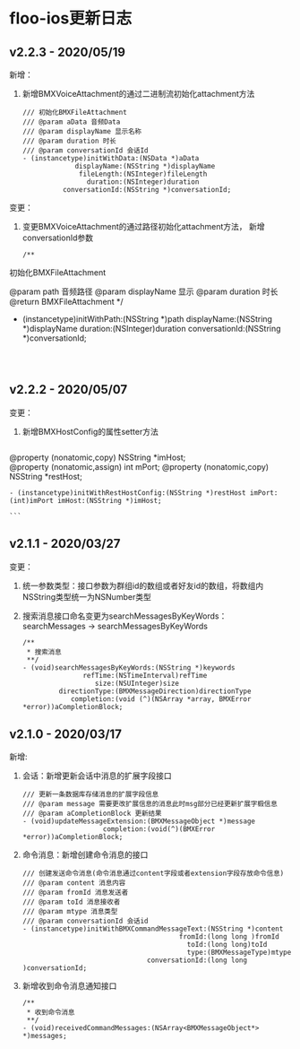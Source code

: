 # floo-ios更新日志



## v2.2.3 - 2020/05/19

新增：

1. 新增BMXVoiceAttachment的通过二进制流初始化attachment方法

	```
	/// 初始化BMXFileAttachment
	/// @param aData 音频Data
	/// @param displayName 显示名称
	/// @param duration 时长
	/// @param conversationId 会话Id
	- (instancetype)initWithData:(NSData *)aData
                 displayName:(NSString *)displayName
                  fileLength:(NSInteger)fileLength
                    duration:(NSInteger)duration
              conversationId:(NSString *)conversationId;

	```

变更：

1. 变更BMXVoiceAttachment的通过路径初始化attachment方法， 新增conversationId参数

	```
	/**
 初始化BMXFileAttachment

 @param path 音频路径
 @param displayName 显示
 @param duration 时长
 @return BMXFileAttachment
 */
- (instancetype)initWithPath:(NSString *)path
                 displayName:(NSString *)displayName
                    duration:(NSInteger)duration
              conversationId:(NSString *)conversationId;

	```
	


## v2.2.2 - 2020/05/07

变更：

1. 新增BMXHostConfig的属性setter方法

	```
@property (nonatomic,copy) NSString *imHost;    
@property (nonatomic,assign) int mPort;
@property (nonatomic,copy) NSString *restHost;

	- (instancetype)initWithRestHostConfig:(NSString *)restHost imPort:(int)imPort imHost:(NSString *)imHost;

	```


## v2.1.1 - 2020/03/27

变更：

1. 统一参数类型：接口参数为群组id的数组或者好友id的数组，将数组内NSString类型统一为NSNumber类型
2. 搜索消息接口命名变更为searchMessagesByKeyWords：   
    searchMessages -> searchMessagesByKeyWords

	```
	/**
	 * 搜索消息
	 **/
	- (void)searchMessagesByKeyWords:(NSString *)keywords
	               refTime:(NSTimeInterval)refTime
	                  size:(NSUInteger)size
	         directionType:(BMXMessageDirection)directionType
	            completion:(void (^)(NSArray *array, BMXError 		*error))aCompletionBlock;
	
	```



## v2.1.0 - 2020/03/17

新增:

1. 会话：新增更新会话中消息的扩展字段接口

	```
	/// 更新一条数据库存储消息的扩展字段信息
	/// @param message 需要更改扩展信息的消息此时msg部分已经更新扩展字椴信息
	/// @param aCompletionBlock 更新结果
	- (void)updateMessageExtension:(BMXMessageObject *)message
	                    completion:(void(^)(BMXError *error))aCompletionBlock;
	```

2. 命令消息：新增创建命令消息的接口
	
	```
	/// 创建发送命令消息(命令消息通过content字段或者extension字段存放命令信息)
	/// @param content 消息内容
	/// @param fromId 消息发送者
	/// @param toId 消息接收者
	/// @param mtype 消息类型
	/// @param conversationId 会话id
	- (instancetype)initWithBMXCommandMessageText:(NSString *)content
	                                       fromId:(long long )fromId
	                                         toId:(long long)toId
	                                         type:(BMXMessageType)mtype
	                               conversationId:(long long )conversationId;
	```

3.  新增收到命令消息通知接口

	```
	/**
	 * 收到命令消息
	 **/
	- (void)receivedCommandMessages:(NSArray<BMXMessageObject*> *)messages;
	```
	


